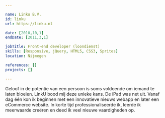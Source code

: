 ```yaml
---

name: Linku B.V.
id: linku
url: https://linku.nl

date: [2010,10,1]
endDate: [2011,3,1]

jobTitle: Front-end developer (loondienst)
skills: [Responsive, jQuery, HTML5, CSS3, Sprites]
location: Nijmegen

references: []
projects: []

---
```


Geloof in de potentie van een persoon is soms voldoende om iemand te laten bloeien. LinkU bood mij deze unieke kans. De iPad was net uit. Vanaf dag één kon ik beginnen met een innovatieve nieuws webapp en later een eCommerce website. In korte tijd professionaliseerde ik, leerde ik meerwaarde creëren en deed ik veel nieuwe vaardigheden op.
